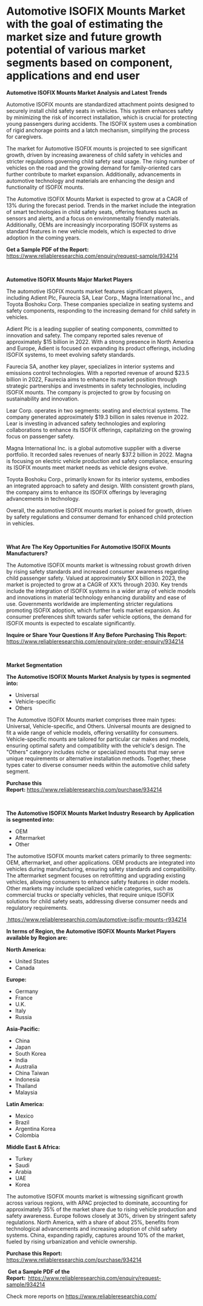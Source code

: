 <p><h1>Automotive ISOFIX Mounts Market with the goal of estimating the market size and future growth potential of various market segments based on component, applications and end user</h1></p><p><strong>Automotive ISOFIX Mounts Market Analysis and Latest Trends</strong></p>
<p><p>Automotive ISOFIX mounts are standardized attachment points designed to securely install child safety seats in vehicles. This system enhances safety by minimizing the risk of incorrect installation, which is crucial for protecting young passengers during accidents. The ISOFIX system uses a combination of rigid anchorage points and a latch mechanism, simplifying the process for caregivers.</p><p>The market for Automotive ISOFIX mounts is projected to see significant growth, driven by increasing awareness of child safety in vehicles and stricter regulations governing child safety seat usage. The rising number of vehicles on the road and the growing demand for family-oriented cars further contribute to market expansion. Additionally, advancements in automotive technology and materials are enhancing the design and functionality of ISOFIX mounts.</p><p>The Automotive ISOFIX Mounts Market is expected to grow at a CAGR of 13% during the forecast period. Trends in the market include the integration of smart technologies in child safety seats, offering features such as sensors and alerts, and a focus on environmentally friendly materials. Additionally, OEMs are increasingly incorporating ISOFIX systems as standard features in new vehicle models, which is expected to drive adoption in the coming years.</p></p>
<p><strong>Get a Sample PDF of the Report:&nbsp;</strong> <a href="https://www.reliableresearchiq.com/enquiry/request-sample/934214?utm_campaign=2180&utm_medium=2&utm_source=Github&utm_content=ia&utm_term=07032025&utm_id=automotive-isofix-mounts">https://www.reliableresearchiq.com/enquiry/request-sample/934214</a></p>
<p>&nbsp;</p>
<p><strong>Automotive ISOFIX Mounts Major Market Players</strong></p>
<p><p>The automotive ISOFIX mounts market features significant players, including Adient Plc, Faurecia SA, Lear Corp., Magna International Inc., and Toyota Boshoku Corp. These companies specialize in seating systems and safety components, responding to the increasing demand for child safety in vehicles.</p><p>Adient Plc is a leading supplier of seating components, committed to innovation and safety. The company reported sales revenue of approximately $15 billion in 2022. With a strong presence in North America and Europe, Adient is focused on expanding its product offerings, including ISOFIX systems, to meet evolving safety standards.</p><p>Faurecia SA, another key player, specializes in interior systems and emissions control technologies. With a reported revenue of around $23.5 billion in 2022, Faurecia aims to enhance its market position through strategic partnerships and investments in safety technologies, including ISOFIX mounts. The company is projected to grow by focusing on sustainability and innovation.</p><p>Lear Corp. operates in two segments: seating and electrical systems. The company generated approximately $19.3 billion in sales revenue in 2022. Lear is investing in advanced safety technologies and exploring collaborations to enhance its ISOFIX offerings, capitalizing on the growing focus on passenger safety.</p><p>Magna International Inc. is a global automotive supplier with a diverse portfolio. It recorded sales revenues of nearly $37.2 billion in 2022. Magna is focusing on electric vehicle production and safety compliance, ensuring its ISOFIX mounts meet market needs as vehicle designs evolve.</p><p>Toyota Boshoku Corp., primarily known for its interior systems, embodies an integrated approach to safety and design. With consistent growth plans, the company aims to enhance its ISOFIX offerings by leveraging advancements in technology.</p><p>Overall, the automotive ISOFIX mounts market is poised for growth, driven by safety regulations and consumer demand for enhanced child protection in vehicles.</p></p>
<p>&nbsp;</p>
<p><strong>What Are The Key Opportunities For Automotive ISOFIX Mounts Manufacturers?</strong></p>
<p><p>The Automotive ISOFIX mounts market is witnessing robust growth driven by rising safety standards and increased consumer awareness regarding child passenger safety. Valued at approximately $XX billion in 2023, the market is projected to grow at a CAGR of XX% through 2030. Key trends include the integration of ISOFIX systems in a wider array of vehicle models and innovations in material technology enhancing durability and ease of use. Governments worldwide are implementing stricter regulations promoting ISOFIX adoption, which further fuels market expansion. As consumer preferences shift towards safer vehicle options, the demand for ISOFIX mounts is expected to escalate significantly.</p></p>
<p><strong>Inquire or Share Your Questions If Any Before Purchasing This Report:</strong> <a href="https://www.reliableresearchiq.com/enquiry/pre-order-enquiry/934214?utm_campaign=2180&utm_medium=2&utm_source=Github&utm_content=ia&utm_term=07032025&utm_id=automotive-isofix-mounts">https://www.reliableresearchiq.com/enquiry/pre-order-enquiry/934214</a></p>
<p>&nbsp;</p>
<p><strong>Market Segmentation</strong></p>
<p><strong>The Automotive ISOFIX Mounts Market Analysis by types is segmented into:</strong></p>
<p><ul><li>Universal</li><li>Vehicle-specific</li><li>Others</li></ul></p>
<p><p>The Automotive ISOFIX Mounts market comprises three main types: Universal, Vehicle-specific, and Others. Universal mounts are designed to fit a wide range of vehicle models, offering versatility for consumers. Vehicle-specific mounts are tailored for particular car makes and models, ensuring optimal safety and compatibility with the vehicle's design. The "Others" category includes niche or specialized mounts that may serve unique requirements or alternative installation methods. Together, these types cater to diverse consumer needs within the automotive child safety segment.</p></p>
<p><strong>Purchase this Report:&nbsp;</strong><a href="https://www.reliableresearchiq.com/purchase/934214?utm_campaign=2180&utm_medium=2&utm_source=Github&utm_content=ia&utm_term=07032025&utm_id=automotive-isofix-mounts">https://www.reliableresearchiq.com/purchase/934214</a></p>
<p>&nbsp;</p>
<p><strong>The Automotive ISOFIX Mounts Market Industry Research by Application is segmented into:</strong></p>
<p><ul><li>OEM</li><li>Aftermarket</li><li>Other</li></ul></p>
<p><p>The automotive ISOFIX mounts market caters primarily to three segments: OEM, aftermarket, and other applications. OEM products are integrated into vehicles during manufacturing, ensuring safety standards and compatibility. The aftermarket segment focuses on retrofitting and upgrading existing vehicles, allowing consumers to enhance safety features in older models. Other markets may include specialized vehicle categories, such as commercial trucks or specialty vehicles, that require unique ISOFIX solutions for child safety seats, addressing diverse consumer needs and regulatory requirements.</p></p>
<p><a href="https://www.reliableresearchiq.com/automotive-isofix-mounts-r934214?utm_campaign=2180&utm_medium=2&utm_source=Github&utm_content=ia&utm_term=07032025&utm_id=automotive-isofix-mounts">&nbsp;https://www.reliableresearchiq.com/automotive-isofix-mounts-r934214</a></p>
<p><strong>In terms of Region, the Automotive ISOFIX Mounts Market Players available by Region are:</strong></p>
<p>
    <p> <strong> North America: </strong>
        <ul>
            <li>United States</li>
            <li>Canada</li>
        </ul>
        </p> 
    <p> <strong> Europe: </strong>
        <ul>
            <li>Germany</li>
            <li>France</li>
            <li>U.K.</li>
            <li>Italy</li>
            <li>Russia</li>
        </ul>
        </p> 
    <p> <strong> Asia-Pacific: </strong>
        <ul>
            <li>China</li>
            <li>Japan</li>
            <li>South Korea</li>
            <li>India</li>
            <li>Australia</li>
            <li>China Taiwan</li>
            <li>Indonesia</li>
            <li>Thailand</li>
            <li>Malaysia</li>
        </ul>
        </p> 
    <p> <strong> Latin America: </strong>
        <ul>
            <li>Mexico</li>
            <li>Brazil</li>
            <li>Argentina Korea</li>
            <li>Colombia</li>
        </ul>
        </p> 
    <p> <strong> Middle East & Africa: </strong>
        <ul>
            <li>Turkey</li>
            <li>Saudi</li>
            <li>Arabia</li>
            <li>UAE</li>
            <li>Korea</li>
        </ul>
    </p>
    </p>
<p><p>The automotive ISOFIX mounts market is witnessing significant growth across various regions, with APAC projected to dominate, accounting for approximately 35% of the market share due to rising vehicle production and safety awareness. Europe follows closely at 30%, driven by stringent safety regulations. North America, with a share of about 25%, benefits from technological advancements and increasing adoption of child safety systems. China, expanding rapidly, captures around 10% of the market, fueled by rising urbanization and vehicle ownership.</p></p>
<p><strong>Purchase this Report: </strong><a href="https://www.reliableresearchiq.com/purchase/934214?utm_campaign=2180&utm_medium=2&utm_source=Github&utm_content=ia&utm_term=07032025&utm_id=automotive-isofix-mounts">https://www.reliableresearchiq.com/purchase/934214</a></p>
<p>&nbsp;<strong>Get a Sample PDF of the Report:&nbsp;&nbsp;</strong><a href="https://www.reliableresearchiq.com/enquiry/request-sample/934214?utm_campaign=2180&utm_medium=2&utm_source=Github&utm_content=ia&utm_term=07032025&utm_id=automotive-isofix-mounts">https://www.reliableresearchiq.com/enquiry/request-sample/934214</a></p>
<p><strong></strong></p>
<p>Check more reports on <a href="https://www.reliableresearchiq.com/?utm_campaign=2180&utm_medium=2&utm_source=Github&utm_content=ia&utm_term=07032025&utm_id=automotive-isofix-mounts">https://www.reliableresearchiq.com/</a></p>